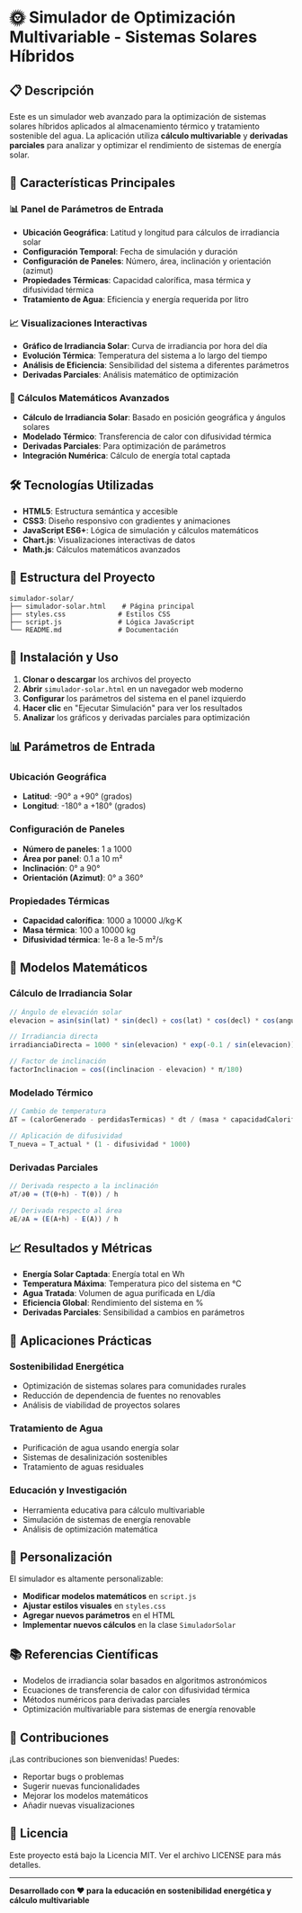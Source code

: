 # 🌞 Simulador de Optimización Multivariable - Sistemas Solares Híbridos

## 📋 Descripción

Este es un simulador web avanzado para la optimización de sistemas solares híbridos aplicados al almacenamiento térmico y tratamiento sostenible del agua. La aplicación utiliza **cálculo multivariable** y **derivadas parciales** para analizar y optimizar el rendimiento de sistemas de energía solar.

## 🚀 Características Principales

### 📊 Panel de Parámetros de Entrada
- **Ubicación Geográfica**: Latitud y longitud para cálculos de irradiancia solar
- **Configuración Temporal**: Fecha de simulación y duración
- **Configuración de Paneles**: Número, área, inclinación y orientación (azimut)
- **Propiedades Térmicas**: Capacidad calorífica, masa térmica y difusividad térmica
- **Tratamiento de Agua**: Eficiencia y energía requerida por litro

### 📈 Visualizaciones Interactivas
- **Gráfico de Irradiancia Solar**: Curva de irradiancia por hora del día
- **Evolución Térmica**: Temperatura del sistema a lo largo del tiempo
- **Análisis de Eficiencia**: Sensibilidad del sistema a diferentes parámetros
- **Derivadas Parciales**: Análisis matemático de optimización

### 🧮 Cálculos Matemáticos Avanzados
- **Cálculo de Irradiancia Solar**: Basado en posición geográfica y ángulos solares
- **Modelado Térmico**: Transferencia de calor con difusividad térmica
- **Derivadas Parciales**: Para optimización de parámetros
- **Integración Numérica**: Cálculo de energía total captada

## 🛠️ Tecnologías Utilizadas

- **HTML5**: Estructura semántica y accesible
- **CSS3**: Diseño responsivo con gradientes y animaciones
- **JavaScript ES6+**: Lógica de simulación y cálculos matemáticos
- **Chart.js**: Visualizaciones interactivas de datos
- **Math.js**: Cálculos matemáticos avanzados

## 📁 Estructura del Proyecto

```
simulador-solar/
├── simulador-solar.html    # Página principal
├── styles.css             # Estilos CSS
├── script.js              # Lógica JavaScript
└── README.md              # Documentación
```

## 🚀 Instalación y Uso

1. **Clonar o descargar** los archivos del proyecto
2. **Abrir** `simulador-solar.html` en un navegador web moderno
3. **Configurar** los parámetros del sistema en el panel izquierdo
4. **Hacer clic** en "Ejecutar Simulación" para ver los resultados
5. **Analizar** los gráficos y derivadas parciales para optimización

## 📊 Parámetros de Entrada

### Ubicación Geográfica
- **Latitud**: -90° a +90° (grados)
- **Longitud**: -180° a +180° (grados)

### Configuración de Paneles
- **Número de paneles**: 1 a 1000
- **Área por panel**: 0.1 a 10 m²
- **Inclinación**: 0° a 90°
- **Orientación (Azimut)**: 0° a 360°

### Propiedades Térmicas
- **Capacidad calorífica**: 1000 a 10000 J/kg·K
- **Masa térmica**: 100 a 10000 kg
- **Difusividad térmica**: 1e-8 a 1e-5 m²/s

## 🧮 Modelos Matemáticos

### Cálculo de Irradiancia Solar
```javascript
// Ángulo de elevación solar
elevacion = asin(sin(lat) * sin(decl) + cos(lat) * cos(decl) * cos(anguloHorario))

// Irradiancia directa
irradianciaDirecta = 1000 * sin(elevacion) * exp(-0.1 / sin(elevacion))

// Factor de inclinación
factorInclinacion = cos((inclinacion - elevacion) * π/180)
```

### Modelado Térmico
```javascript
// Cambio de temperatura
ΔT = (calorGenerado - perdidasTermicas) * dt / (masa * capacidadCalorifica)

// Aplicación de difusividad
T_nueva = T_actual * (1 - difusividad * 1000)
```

### Derivadas Parciales
```javascript
// Derivada respecto a la inclinación
∂T/∂θ ≈ (T(θ+h) - T(θ)) / h

// Derivada respecto al área
∂E/∂A ≈ (E(A+h) - E(A)) / h
```

## 📈 Resultados y Métricas

- **Energía Solar Captada**: Energía total en Wh
- **Temperatura Máxima**: Temperatura pico del sistema en °C
- **Agua Tratada**: Volumen de agua purificada en L/día
- **Eficiencia Global**: Rendimiento del sistema en %
- **Derivadas Parciales**: Sensibilidad a cambios en parámetros

## 🎯 Aplicaciones Prácticas

### Sostenibilidad Energética
- Optimización de sistemas solares para comunidades rurales
- Reducción de dependencia de fuentes no renovables
- Análisis de viabilidad de proyectos solares

### Tratamiento de Agua
- Purificación de agua usando energía solar
- Sistemas de desalinización sostenibles
- Tratamiento de aguas residuales

### Educación y Investigación
- Herramienta educativa para cálculo multivariable
- Simulación de sistemas de energía renovable
- Análisis de optimización matemática

## 🔧 Personalización

El simulador es altamente personalizable:

- **Modificar modelos matemáticos** en `script.js`
- **Ajustar estilos visuales** en `styles.css`
- **Agregar nuevos parámetros** en el HTML
- **Implementar nuevos cálculos** en la clase `SimuladorSolar`

## 📚 Referencias Científicas

- Modelos de irradiancia solar basados en algoritmos astronómicos
- Ecuaciones de transferencia de calor con difusividad térmica
- Métodos numéricos para derivadas parciales
- Optimización multivariable para sistemas de energía renovable

## 🤝 Contribuciones

¡Las contribuciones son bienvenidas! Puedes:

- Reportar bugs o problemas
- Sugerir nuevas funcionalidades
- Mejorar los modelos matemáticos
- Añadir nuevas visualizaciones

## 📄 Licencia

Este proyecto está bajo la Licencia MIT. Ver el archivo LICENSE para más detalles.

---

**Desarrollado con ❤️ para la educación en sostenibilidad energética y cálculo multivariable**
